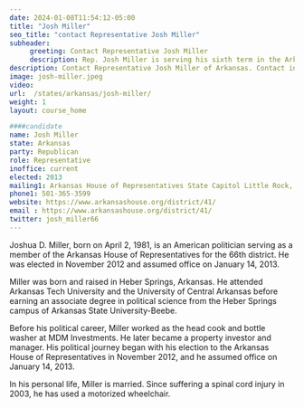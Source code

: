 ```yaml
---
date: 2024-01-08T11:54:12-05:00
title: "Josh Miller"
seo_title: "contact Representative Josh Miller"
subheader:
     greeting: Contact Representative Josh Miller
     description: Rep. Josh Miller is serving his sixth term in the Arkansas House. He represents District 41 which includes a portion of Cleburne and Stone County. For the 94th General Assembly, Rep. Miller serves as Vice Chair of the House Public Health, Welfare & Labor Committee.
description: Contact Representative Josh Miller of Arkansas. Contact information for Josh Miller includes email address, phone number, and mailing address.
image: josh-miller.jpeg
video:
url:  /states/arkansas/josh-miller/
weight: 1
layout: course_home

####candidate
name: Josh Miller
state: Arkansas
party: Republican
role: Representative
inoffice: current
elected: 2013
mailing1: Arkansas House of Representatives State Capitol Little Rock, AR 72201
phone1: 501-365-3599
website: https://www.arkansashouse.org/district/41/
email : https://www.arkansashouse.org/district/41/
twitter: josh_miller66
---
```


Joshua D. Miller, born on April 2, 1981, is an American politician serving as a member of the Arkansas House of Representatives for the 66th district. He was elected in November 2012 and assumed office on January 14, 2013.

Miller was born and raised in Heber Springs, Arkansas. He attended Arkansas Tech University and the University of Central Arkansas before earning an associate degree in political science from the Heber Springs campus of Arkansas State University-Beebe.

Before his political career, Miller worked as the head cook and bottle washer at MDM Investments. He later became a property investor and manager. His political journey began with his election to the Arkansas House of Representatives in November 2012, and he assumed office on January 14, 2013.

In his personal life, Miller is married. Since suffering a spinal cord injury in 2003, he has used a motorized wheelchair.
